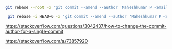 ```sh
git rebase --root -x "git commit --amend --author 'Maheshkumar P <email>' --no-edit"
```

```sh
 git rebase -i HEAD~6 -x "git commit --amend --author 'Maheshkumar P <email>' --no-edit"
```

https://stackoverflow.com/questions/3042437/how-to-change-the-commit-author-for-a-single-commit

https://stackoverflow.com/a/73857920

